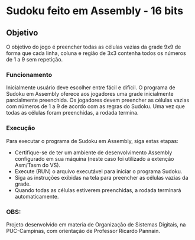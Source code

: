 # Sudoku feito em Assembly - 16 bits
## Objetivo
O objetivo do jogo é preencher todas as células vazias da grade 9x9 de forma que cada linha, coluna e região de 3x3 contenha todos os números de 1 a 9 sem repetição.

### Funcionamento
Inicialmente usuário deve escolher entre fácil e difícil.
O programa de Sudoku em Assembly oferece aos jogadores uma grade inicialmente parcialmente preenchida. Os jogadores devem preencher as células vazias com números de 1 a 9 de acordo com as regras do Sudoku.
Uma vez que todas as células foram preenchidas, a rodada termina.

### Execução
Para executar o programa de Sudoku em Assembly, siga estas etapas:

- Certifique-se de ter um ambiente de desenvolvimento Assembly configurado em sua máquina (neste caso foi utilizado a extenção Asm/Tasm do VS).
- Execute (RUN) o arquivo executável para iniciar o programa Sudoku.
- Siga as instruções exibidas na tela para preencher as células vazias da grade.
- Quando todas as células estiverem preenchidas, a rodada terminará automaticamente.

### OBS:
Projeto desenvolvido em materia de Organização de Sistemas Digitais, na PUC-Campinas, com orientação de Professor Ricardo Pannain.
